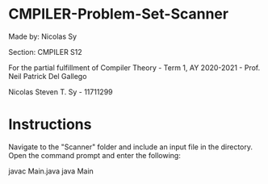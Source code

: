 # CMPILER-Problem-Set-Scanner

Made by: Nicolas Sy

Section: CMPILER S12

For the partial fulfillment of Compiler Theory - Term 1, AY 2020-2021 - Prof. Neil Patrick Del Gallego

Nicolas Steven T. Sy - 11711299

# Instructions

Navigate to the "Scanner" folder and include an input file in the directory. Open the command prompt and enter the following:

javac Main.java
java Main
